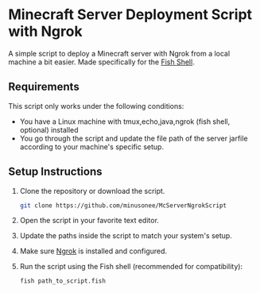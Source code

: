 # Minecraft Server Deployment Script with Ngrok

A simple script to deploy a Minecraft server with Ngrok from a local machine a bit easier. Made specifically for the [Fish Shell](https://fishshell.com/).

## Requirements

This script only works under the following conditions:

- You have a Linux machine with tmux,echo,java,ngrok (fish shell, optional) installed
- You go through the script and update the file path of the server jarfile according to your machine's specific setup.

## Setup Instructions

1. Clone the repository or download the script.

    ```bash
   git clone https://github.com/minusonee/McServerNgrokScript
   ```

2. Open the script in your favorite text editor.
3. Update the paths inside the script to match your system's setup.
4. Make sure [Ngrok](https://ngrok.com/) is installed and configured.
5. Run the script using the Fish shell (recommended for compatibility):

   ```bash
   fish path_to_script.fish
   ```
